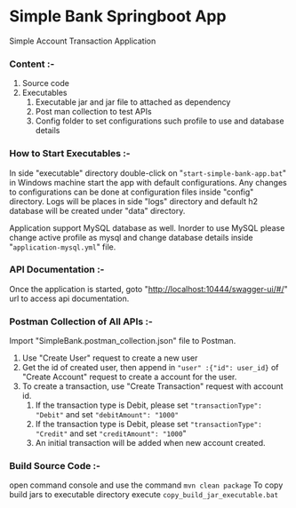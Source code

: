 # Simple Bank Springboot App 
Simple Account Transaction Application

### Content :-
1. Source code
2. Executables 
   1. Executable jar and jar file to attached as dependency
   2. Post man collection to test APIs
   3. Config folder to set configurations such profile to use and database details

### How to Start Executables :-

In side "executable" directory double-click on "`start-simple-bank-app.bat`" in Windows machine start the app with default
configurations. Any changes to configurations can be done at configuration files inside "config" directory.
Logs will be places in side "logs" directory and default h2 database will be created under "data" directory.

Application support MySQL database as well. Inorder to use MySQL please change active profile as mysql and change database
details inside "`application-mysql.yml`" file.

### API Documentation :-

Once the application is started, goto "[http://localhost:10444/swagger-ui/#/]()" url to access api documentation.

### Postman Collection of All APIs :-

Import "SimpleBank.postman_collection.json" file to Postman. 

1. Use "Create User" request to create a new user
2. Get the id of created user, then append in `"user" :{"id": user_id}` of "Create Account" request to create a account for the user.
3. To create a transaction, use "Create Transaction" request with account id.
   1. If the transaction type is Debit, please set `"transactionType": "Debit"` and set `"debitAmount": "1000"`
   2. If the transaction type is Debit, please set `"transactionType": "Credit"` and set `"creditAmount": "1000`"
   3. An initial transaction will be added when new account created.

### Build Source Code :-
open command console and use the command `mvn clean package`
To copy build jars to executable directory execute `copy_build_jar_executable.bat`
